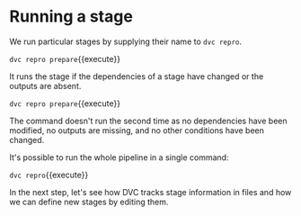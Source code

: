 # Running a stage

We run particular stages by supplying their name to `dvc repro`. 

`dvc repro prepare`{{execute}}

It runs the stage if the dependencies of a stage have changed or the
outputs are absent.

`dvc repro prepare`{{execute}}

The command doesn't run the second time as no dependencies have been
modified, no outputs are missing, and no other conditions have been
changed.

It's possible to run the whole pipeline in a single command:

`dvc repro`{{execute}}

In the next step, let's see how DVC tracks stage information in files and how
we can define new stages by editing them.
